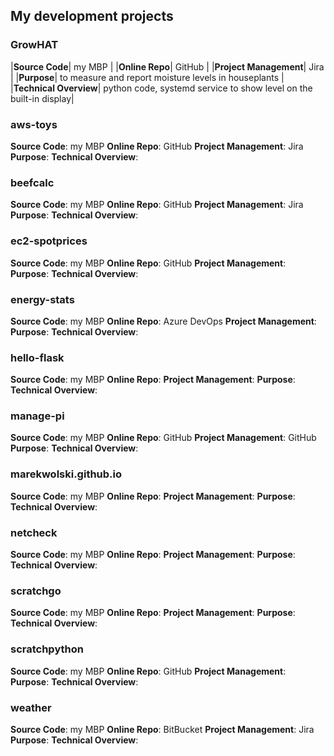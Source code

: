 ## My development projects

### GrowHAT
|**Source Code**| my MBP |
|**Online Repo**| GitHub |
|**Project Management**| Jira |
|**Purpose**| to measure and report moisture levels in houseplants |
|**Technical Overview**| python code, systemd service to show level on the built-in display|

### aws-toys
**Source Code**: my MBP
**Online Repo**: GitHub
**Project Management**: Jira
**Purpose**:
**Technical Overview**:


### beefcalc
**Source Code**: my MBP
**Online Repo**: GitHub
**Project Management**: Jira
**Purpose**:
**Technical Overview**:


### ec2-spotprices
**Source Code**: my MBP
**Online Repo**: GitHub
**Project Management**: 
**Purpose**:
**Technical Overview**:


### energy-stats
**Source Code**: my MBP
**Online Repo**: Azure DevOps
**Project Management**: 
**Purpose**:
**Technical Overview**:


### hello-flask
**Source Code**: my MBP
**Online Repo**: 
**Project Management**: 
**Purpose**:
**Technical Overview**:


### manage-pi
**Source Code**: my MBP
**Online Repo**: GitHub
**Project Management**: GitHub
**Purpose**:
**Technical Overview**:


### marekwolski.github.io
**Source Code**: my MBP
**Online Repo**: 
**Project Management**: 
**Purpose**:
**Technical Overview**:


### netcheck
**Source Code**: my MBP
**Online Repo**: 
**Project Management**: 
**Purpose**:
**Technical Overview**:


### scratchgo
**Source Code**: my MBP
**Online Repo**: 
**Project Management**: 
**Purpose**:
**Technical Overview**:


### scratchpython
**Source Code**: my MBP
**Online Repo**: GitHub
**Project Management**: 
**Purpose**:
**Technical Overview**:


### weather
**Source Code**: my MBP
**Online Repo**: BitBucket
**Project Management**: Jira
**Purpose**:
**Technical Overview**:

